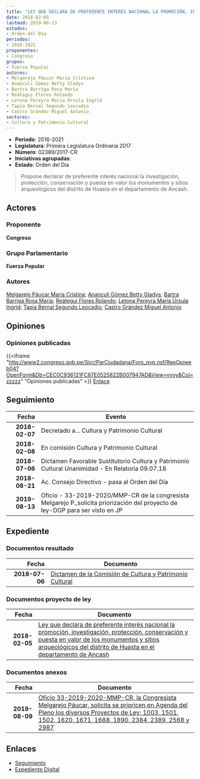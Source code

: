 ```yaml
---
title: "LEY QUE DECLARA DE PREFERENTE INTERÉS NACIONAL LA PROMOCIÓN, INVESTIGACIÓN, PROTECCIÓN, CONSERVACIÓN Y PUESTA EN VALOR DE LOS MONUMENTOS Y SITIOS ARQUEOLÓGICOS DEL DISTRITO DE HUASTA EN EL DEPARTAMENTO DE ANCASH"
date: 2018-02-05
lastmod: 2019-08-13
estados:
- Orden del Día
periodos:
- 2016-2021
proponentes:
- Congreso
grupos:
- Fuerza Popular
autores:
- Melgarejo Páucar María Cristina
- Ananculi Gómez Betty Gladys
- Bartra Barriga Rosa María
- Reátegui Flores Rolando
- Letona Pereyra María Úrsula Ingrid
- Tapia Bernal Segundo Leocadio
- Castro Grández Miguel Antonio
sectores:
- Cultura y Patrimonio Cultural
---
```

- **Periodo**: 2016-2021
- **Legislatura**: Primera Legislatura Ordinaria 2017
- **Número**: 02389/2017-CR
- **Iniciativas agrupadas**: 
- **Estado**: Orden del Día

> Propone declarar de preferente interés nacional la investigación, protección, conservación y puesta en valor los monumentos y sitios arqueológicos del distrito de Huasta en el departamento de Ancash.


## Actores

### Proponente

**Congreso**

### Grupo Parlamentario

**Fuerza Popular**

### Autores

[Melgarejo Páucar María Cristina](mailto:mailto:mmelgarejo@congreso.gob.pe); [Ananculi Gómez Betty Gladys](mailto:mailto:bananculi@congreso.gob.pe); [Bartra Barriga Rosa María](mailto:mailto:rbartra@congreso.gob.pe); [Reátegui Flores Rolando](mailto:mailto:rreategui@congreso.gob.pe); [Letona Pereyra María Úrsula Ingrid](mailto:mailto:mletona@congreso.gob.pe); [Tapia Bernal Segundo Leocadio](mailto:mailto:stapia@congreso.gob.pe); [Castro Grández Miguel Antonio](mailto:mailto:macastro@congreso.gob.pe)

## Opiniones

### Opiniones publicadas

{{<iframe "http://www2.congreso.gob.pe/Sicr/ParCiudadana/Foro_pvp.nsf/RepOpiweb04?OpenForm&Db=CEC0C936121FC87E0525822B007947AD&View=yyyy&Col=zzzzz" "Opiniones publicadas" >}}
[Enlace](http://www2.congreso.gob.pe/Sicr/ParCiudadana/Foro_pvp.nsf/RepOpiweb04?OpenForm&Db=CEC0C936121FC87E0525822B007947AD&View=yyyy&Col=zzzzz)


## Seguimiento

| Fecha | Evento |
|------:|--------|
| **2018-02-07** | Decretado a... Cultura y Patrimonio Cultural |
| **2018-02-08** | En comisión Cultura y Patrimonio Cultural |
| **2018-07-06** | Dictamen Favorable Sustitutorio Cultura y Patrimonio Cultural Unanimidad - En Relatoría 09.07.18 |
| **2018-08-21** | Ac. Consejo Directivo - pasa al Orden del Día |
| **2019-08-13** | Oficio - 33-2019-2020/MMP-CR de la congresista Melgarejo P.,solicita priorización del proyecto de ley-DGP para ser visto en JP |

## Expediente

### Documentos resultado

| Fecha | Documento |
|------:|-----------|
| **2018-07-06** | [Dictamen de la Comisión de Cultura y Patrimonio Cultural](http://www.leyes.congreso.gob.pe/Documentos/2016_2021/Dictamenes/Proyectos_de_Ley/02389DC05MAY20180706.pdf) |

### Documentos proyecto de ley

| Fecha | Documento |
|------:|-----------|
| **2018-02-05** | [Ley que declara de preferente interés nacional la promoción, investigación, protección, conservación y puesta en valor de los monumentos y sitios arqueológicos del distrito de Huasta en el departamento de Ancash](http://www.leyes.congreso.gob.pe/Documentos/2016_2021/Proyectos_de_Ley_y_de_Resoluciones_Legislativas/PL0238920180205.pdf) |

### Documentos anexos

| Fecha | Documento |
|------:|-----------|
| **2019-08-09** | [Oficio 33-2019-2020-MMP-CR, la Congresista Melgarejo Páucar, solicita se prioricen en Agenda del Pleno los diversos Proyectos de Ley; 1003, 1501, 1502, 1620, 1671, 1688, 1890, 2384, 2389, 2568 y 2987](http://www.leyes.congreso.gob.pe/Documentos/2016_2021/Oficios/Congresistas/OFICIO-33-2019-2020-MMP-CR.pdf) |

## Enlaces

- [Seguimiento](http://www2.congreso.gob.pe/Sicr/TraDocEstProc/CLProLey2016.nsf/f7fff46988ca05b1052578e100829cc7/ad2da122e0da724e0525822b005f7201?OpenDocument)
- [Expediente Digital](http://www2.congreso.gob.pe/Sicr/TraDocEstProc/CLProLey2016.nsf/f7fff46988ca05b1052578e100829cc7/ad2da122e0da724e0525822b005f7201?OpenDocument&Click=05257FB7005EB655.eb71d0cf91d8294e05256cdf006b5706/$Body/0.1C6C)

